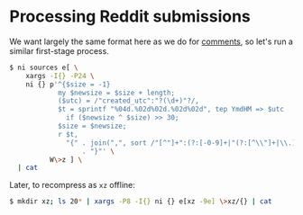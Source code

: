 # Processing Reddit submissions
We want largely the same format here as we do for
[comments](data-comment-ingestion.md), so let's run a similar first-stage
process.

```sh
$ ni sources e[ \
    xargs -I{} -P24 \
    ni {} p'^{$size = -1}
            my $newsize = $size + length;
            ($utc) = /"created_utc":"?(\d+)"?/,
            $t = sprintf "%04d.%02d%02d.%02d%02d", tep YmdHM => $utc
              if ($newsize ^ $size) >> 30;
            $size = $newsize;
            r $t,
              "{" . join(",", sort /"[^"]+":(?:[-0-9]+|"(?:[^\\"]+|\\.){0,32766}+")/g)
                  . "}"' \
          W\>z ] \
  | cat
```

Later, to recompress as `xz` offline:

```sh
$ mkdir xz; ls 20* | xargs -P8 -I{} ni {} e[xz -9e] \>xz/{} | cat
```

